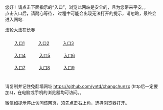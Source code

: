 您好！请点击下面指示的“入口”，浏览此网站是安全的，且为您带来平安。。 <br/>
点击入口后，请耐心等待， 过程中可能会出现无法打开的提示，请忽略，最终会进入网站. </br>

法轮大法在长春<br/>
<div style="padding:10px"><a style="margin:20px" target="_blank" href="https://d1slcbxh4zq11c.cloudfront.net/2Qpsp?hctyxxmm" id="ccLink1" rel="nofollow">入口1</a> <a target="_blank" style="margin:20px" href="https://d3py3fhfxaods.cloudfront.net/2Qpsp?pdrjqkyk" id="ccLink2" rel="nofollow">入口2</a> <a style="margin:20px" target="_blank" href="https://d2al9k1b0c6dqm.cloudfront.net/2Qpsp?vbdvofxj" id="ccLink3" rel="nofollow">入口3</a></div>

<div style="padding:10px" ><a style="margin:20px" target="_blank" href="https://d1slcbxh4zq11c.cloudfront.net/2Qpsp?hctyxxmm" id="ccLink4" rel="nofollow">入口4</a> <a style="margin:20px" href="https://d3py3fhfxaods.cloudfront.net/2Qpsp?pdrjqkyk" target="_blank" id="ccLink5" rel="nofollow">入口5</a> <a style="margin:20px" href="https://d2al9k1b0c6dqm.cloudfront.net/2Qpsp?vbdvofxj" target="_blank" id="ccLink6" rel="nofollow">入口6</a></div>

<div style="padding:10px"><a style="margin:20px" target="_blank" href="https://d1slcbxh4zq11c.cloudfront.net/2Qpsp?hctyxxmm" id="ccLink7" rel="nofollow">入口7</a> <a style="margin:20px" href="https://d3py3fhfxaods.cloudfront.net/2Qpsp?pdrjqkyk" target="_blank" id="ccLink8" rel="nofollow">入口8</a> <a style="margin:20px" target="_blank" href="https://d2al9k1b0c6dqm.cloudfront.net/2Qpsp?vbdvofxj" id="ccLink9" rel="nofollow">入口9</a></div>

<br/>



请复制并记住免翻墙网址 https://github.com/yntd/changchunzx (http后一定要加s)，在电脑或手机的浏览器均可访问。。<br/>

微信如提示停止访问该网页，须先点击右上角，选择浏览器打开。
